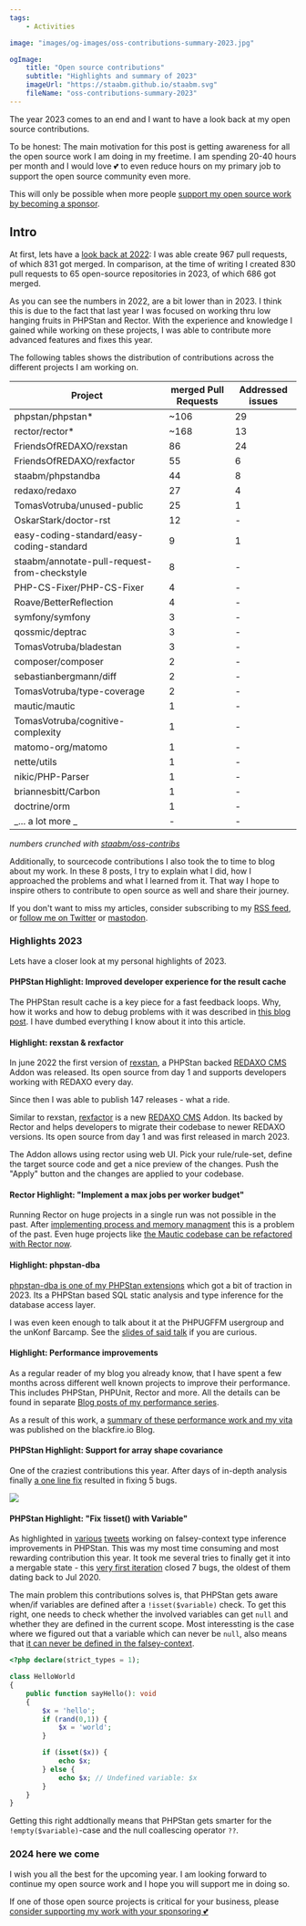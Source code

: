 ```yaml
---
tags:
    - Activities

image: "images/og-images/oss-contributions-summary-2023.jpg"

ogImage:
    title: "Open source contributions"
    subtitle: "Highlights and summary of 2023"
    imageUrl: "https://staabm.github.io/staabm.svg"
    fileName: "oss-contributions-summary-2023"
---
```


The year 2023 comes to an end and I want to have a look back at my open source contributions.

To be honest: The main motivation for this post is getting awareness for all the open source work I am doing in my freetime.
I am spending 20-40 hours per month and I would love 💕 to even reduce hours on my primary job to support the open source community even more.

This will only be possible when more people [support my open source work by becoming a sponsor](https://github.com/sponsors/staabm).

## Intro

At first, lets have a [look back at 2022](https://staabm.github.io/2022/12/20/2022-wrap-up.html): I was able create 967 pull requests, of which 831 got merged.
In comparison, at the time of writing I created 830 pull requests to 65 open-source repositories in 2023, of which 686 got merged.

As you can see the numbers in 2022, are a bit lower than in 2023. I think this is due to the fact that last year I was focused on working thru low hanging fruits in PHPStan and Rector.
With the experience and knowledge I gained while working on these projects, I was able to contribute more advanced features and fixes this year.

The following tables shows the distribution of contributions across the different projects I am working on.

| Project                                      | merged Pull Requests | Addressed issues |
|----------------------------------------------|----------------------|------------------|
| phpstan/phpstan*                             | ~106                 | 29               |
| rector/rector*                               | ~168                 | 13               |
| FriendsOfREDAXO/rexstan                      | 86                   | 24               |
| FriendsOfREDAXO/rexfactor                    | 55                   | 6                |
| staabm/phpstandba                            | 44                   | 8                |
| redaxo/redaxo                                | 27                   | 4                |
| TomasVotruba/unused-public                   | 25                   | 1                |
| OskarStark/doctor-rst                        | 12                   | -                |
| easy-coding-standard/easy-coding-standard    | 9                    | 1                |
| staabm/annotate-pull-request-from-checkstyle | 8                    | -                |
| PHP-CS-Fixer/PHP-CS-Fixer                    | 4                    | -                |
| Roave/BetterReflection                       | 4                    | -                |
| symfony/symfony                              | 3                    | -                |
| qossmic/deptrac                              | 3                    | -                |
| TomasVotruba/bladestan                       | 3                    | -                |
| composer/composer                            | 2                    | -                |
| sebastianbergmann/diff                       | 2                    | -                |
| TomasVotruba/type-coverage                   | 2                    | -                |
| mautic/mautic                                | 1                    | -                |
| TomasVotruba/cognitive-complexity            | 1                    | -                |
| matomo-org/matomo                            | 1                    | -                |
| nette/utils                                  | 1                    | -                |
| nikic/PHP-Parser                             | 1                    | -                |
| briannesbitt/Carbon                          | 1                    | -                |
| doctrine/orm                                 | 1                    | -                |
| _... a lot more _                            | -                    | -                |

_numbers crunched with [staabm/oss-contribs](https://github.com/staabm/oss-contribs)_

Additionally, to sourcecode contributions I also took the to time to blog about my work.
In these 8 posts, I try to explain what I did, how I approached the problems and what I learned from it.
That way I hope to inspire others to contribute to open source as well and share their journey.

If you don't want to miss my articles, consider subscribing to my [RSS feed](https://staabm.github.io/feed.xml), or [follow me on Twitter](https://twitter.com/markusstaab) or [mastodon](https://phpc.social/@markusstaab).

### Highlights 2023

Lets have a closer look at my personal highlights of 2023.


#### PHPStan Highlight: Improved developer experience for the result cache

The PHPStan result cache is a key piece for a fast feedback loops. Why, how it works and how to debug problems with it was described in [this blog post](https://staabm.github.io/2023/10/21/phpstan-result-cache-gotchas.html).
I have dumbed everything I know about it into this article.


#### Highlight: rexstan & rexfactor

In june 2022 the first version of [rexstan](https://github.com/FriendsOfREDAXO/rexstan), a PHPStan backed [REDAXO CMS](https://redaxo.org/) Addon was released.
Its open source from day 1 and supports developers working with REDAXO every day.

Since then I was able to publish 147 releases - what a ride.


Similar to rexstan, [rexfactor](https://github.com/FriendsOfREDAXO/rexfactor) is a new [REDAXO CMS](https://redaxo.org/) Addon. Its backed by Rector and helps developers to migrate their codebase to newer REDAXO versions.
Its open source from day 1 and was first released in march 2023.

The Addon allows using rector using web UI. Pick your rule/rule-set, define the target source code and get a nice preview of the changes.
Push the "Apply" button and the changes are applied to your codebase.


#### Rector Highlight: "Implement a max jobs per worker budget"

Running Rector on huge projects in a single run was not possible in the past. After [implementing process and memory managment](https://github.com/rectorphp/rector-src/pull/4965) this is a problem of the past.
Even huge projects like [the Mautic codebase can be refactored with Rector now](https://twitter.com/markusstaab/status/1700507324639588597).


#### Highlight: phpstan-dba

[phpstan-dba is one of my PHPStan extensions](https://github.com/staabm/phpstan-dba) which got a bit of traction in 2023.
Its a PHPStan based SQL static analysis and type inference for the database access layer.

I was even keen enough to talk about it at the PHPUGFFM usergroup and the unKonf Barcamp.
See the [slides of said talk](https://staabm.github.io/talks/phpstan-dba@phpugffm) if you are curious.



#### Highlight: Performance improvements

As a regular reader of my blog you already know, that I have spent a few months across different well known projects to improve their performance.
This includes PHPStan, PHPUnit, Rector and more. All the details can be found in separate [Blog posts of my performance series](https://staabm.github.io/archive.html#performance).

As a result of this work, a [summary of these performance work and my vita](https://blog.blackfire.io/meeting-markus-staab-crafting-a-more-performant-open-source-landscape-with-blackfire.html) was published on the blackfire.io Blog.



#### PHPStan Highlight: Support for array shape covariance

One of the craziest contributions this year. After days of in-depth analysis finally [a one line fix](https://github.com/phpstan/phpstan-src/pull/2655) resulted in fixing 5 bugs.

<img src="https://github.com/phpstan/phpstan-src/assets/120441/620c4c70-5ba0-4d6b-9090-40c5cc9f59aa" >



#### PHPStan Highlight: "Fix !isset() with Variable"

As highlighted in [various](https://twitter.com/markusstaab/status/1729523854383497533) [tweets](https://twitter.com/markusstaab/status/1730509736108282344) working on falsey-context type inference improvements in PHPStan.
This was my most time consuming and most rewarding contribution this year.
It took me several tries to finally get it into a mergable state - this [very first iteration](https://github.com/phpstan/phpstan-src/pull/2710) closed 7 bugs, the oldest of them dating back to Jul 2020.

The main problem this contributions solves is, that PHPStan gets aware when/if variables are defined after a `!isset($variable)` check.
To get this right, one needs to check whether the involved variables can get `null` and whether they are defined in the current scope.
Most interessting is the case where we figured out that a variable which can never be `null`, also means that [it can never be defined in the falsey-context](https://phpstan.org/r/44fbea2a-6f3c-4231-a985-bc5994664937).

```php
<?php declare(strict_types = 1);

class HelloWorld
{
	public function sayHello(): void
	{
		$x = 'hello';
		if (rand(0,1)) {
			$x = 'world';
		}

		if (isset($x)) {
			echo $x;
		} else {
			echo $x; // Undefined variable: $x
		}
	}
}
```

Getting this right addtionally means that PHPStan gets smarter for the `!empty($variable)`-case and the null coallescing operator `??`.

### 2024 here we come

I wish you all the best for the upcoming year. I am looking forward to continue my open source work and I hope you will support me in doing so.

If one of those open source projects is critical for your business, please [consider supporting my work with your sponsoring 💕](https://github.com/sponsors/staabm)
